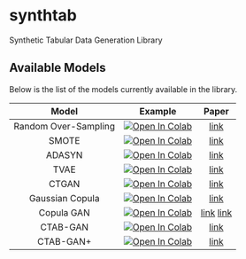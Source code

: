 # synthtab
Synthetic Tabular Data Generation Library

## Available Models

Below is the list of the models currently available in the library.


|               Model               |                                                                                    Example                                                                                    |                     Paper                    |
|:----------------------------------:|:--------------------------------------------------------------------------------------------------------------------------------------------------------------------------------------:|:--------------------------------------------:|
| Random Over-Sampling      | [![Open In Colab](https://colab.research.google.com/assets/colab-badge.svg)]() | [link](https://link.springer.com/article/10.1007/s10618-012-0295-5)
| SMOTE                   | [![Open In Colab](https://colab.research.google.com/assets/colab-badge.svg)]() |            [link](https://arxiv.org/abs/1106.1813)                                  |                                                                            |
| ADASYN      | [![Open In Colab](https://colab.research.google.com/assets/colab-badge.svg)]() | [link](https://ieeexplore.ieee.org/document/4633969)
| TVAE      | [![Open In Colab](https://colab.research.google.com/assets/colab-badge.svg)]() | [link](https://arxiv.org/abs/1907.00503)
| CTGAN      | [![Open In Colab](https://colab.research.google.com/assets/colab-badge.svg)]() | [link](https://arxiv.org/abs/1907.00503)
| Gaussian Copula      | [![Open In Colab](https://colab.research.google.com/assets/colab-badge.svg)]() | [link](https://ieeexplore.ieee.org/abstract/document/7796926)
| Copula GAN      | [![Open In Colab](https://colab.research.google.com/assets/colab-badge.svg)]() | [link](https://ieeexplore.ieee.org/abstract/document/7796926) [link](https://arxiv.org/abs/1907.00503)
| CTAB-GAN      | [![Open In Colab](https://colab.research.google.com/assets/colab-badge.svg)]() | [link](https://proceedings.mlr.press/v157/zhao21a.html)
| CTAB-GAN+      | [![Open In Colab](https://colab.research.google.com/assets/colab-badge.svg)]() |  [link](https://arxiv.org/abs/2204.00401)